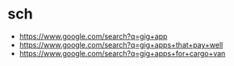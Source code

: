 # sch
- https://www.google.com/search?q=gig+app
- https://www.google.com/search?q=gig+apps+that+pay+well
- https://www.google.com/search?q=gig+apps+for+cargo+van
